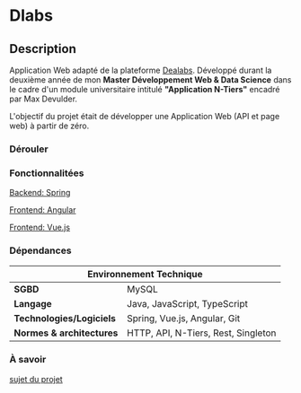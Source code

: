 # Dlabs

## Description

Application Web adapté de la plateforme [Dealabs](https://www.dealabs.com/).
Développé durant la deuxième année de mon **Master Développement Web & Data Science** dans le cadre d'un module universitaire intitulé
**"Application N-Tiers"** encadré par Max Devulder.

L'objectif du projet était de développer une Application Web (API et page web) à partir de zéro.

### Dérouler


### Fonctionnalitées

[Backend: Spring](https://github.com/anthonymekerke/dlabs/tree/master/back_spring)

[Frontend: Angular](https://github.com/anthonymekerke/dlabs/tree/master/front_angular)

[Frontend: Vue.js](https://github.com/anthonymekerke/dlabs/tree/master/front_vue)

### Dépendances

<table>
  <thead>
    <tr><th colspan="2">Environnement Technique</th></tr>
  </thead>
  <tbody>
    <tr><td><b>SGBD</b></td><td>MySQL</td></tr>
    <tr><td><b>Langage</b></td><td>Java, JavaScript, TypeScript</td></tr>
    <tr><td><b>Technologies/Logiciels</b></td><td>Spring, Vue.js, Angular, Git</td></tr>
    <tr><td><b>Normes & architectures</b></td><td>HTTP, API, N-Tiers, Rest, Singleton</td></tr>
  </tbody>
</table>

### À savoir

[sujet du projet](https://gitlab.com/ulco-jee/dlabs/-/wikis/home)




